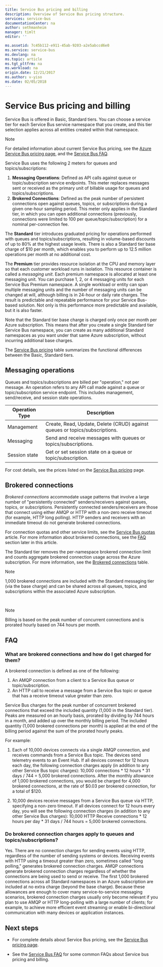 ```yaml
---
title: Service Bus pricing and billing 
description: Overview of Service Bus pricing structure.
services: service-bus
documentationCenter: na
author: sethmanheim
manager: timlt
editor: ''

ms.assetid: 7c45b112-e911-45ab-9203-a2e5abccd6e0
ms.service: service-bus
ms.devlang: na
ms.topic: article
ms.tgt_pltfrm: na
ms.workload: na
origin.date: 12/21/2017
ms.author: v-yiso
ms.date: 02/05/2018
---
```

# Service Bus pricing and billing

Service Bus is offered in Basic, Standard tiers. You can choose a service tier for each Service Bus service namespace that you create, and this tier selection applies across all entities created within that namespace.

>[!NOTE]
> For detailed information about current Service Bus pricing, see the [Azure Service Bus pricing page](https://www.azure.cn/pricing/details/messaging/), and the [Service Bus FAQ](./service-bus-faq.md#service-bus-pricing).
>
>

Service Bus uses the following 2 meters for queues and topics/subscriptions:

1. **Messaging Operations**: Defined as API calls against queue or topic/subscription service endpoints. This meter replaces messages sent or received as the primary unit of billable usage for queues and topics/subscriptions.
2. **Brokered Connections**: Defined as the peak number of persistent connections open against queues, topics, or subscriptions during a given one-hour sampling period. This meter only applies in the Standard tier, in which you can open additional connections (previously, connections were limited to 100 per queue/topic/subscription) for a nominal per-connection fee.

The **Standard** tier introduces graduated pricing for operations performed with queues and topics/subscriptions, resulting in volume-based discounts of up to 80% at the highest usage levels. There is also a Standard tier base charge of $10 per month, which enables you to perform up to 12.5 million operations per month at no additional cost.

The **Premium** tier provides resource isolation at the CPU and memory layer so that each customer workload runs in isolation. This resource container is called a *messaging unit*. Each premium namespace is allocated at least one messaging unit. You can purchase 1, 2, or 4 messaging units for each Service Bus Premium namespace. A single workload or entity can span multiple messaging units and the number of messaging units can be changed at will, although billing is in 24-hour or daily rate charges. The result is predictable and repeatable performance for your Service Bus-based solution. Not only is this performance more predictable and available, but it is also faster.

Note that the Standard tier base charge is charged only once per month per Azure subscription. This means that after you create a single Standard tier Service Bus namespace, you can create as many additional Standard namespaces as you want under that same Azure subscription, without incurring additional base charges.

The [Service Bus pricing](https://www.azure.cn/pricing/details/messaging/) table summarizes the functional differences between the Basic, Standard tiers.

## Messaging operations

Queues and topics/subscriptions are billed per "operation," not per message. An operation refers to any API call made against a queue or topic/subscription service endpoint. This includes management, send/receive, and session state operations.

| Operation Type | Description |
| --- | --- |
| Management |Create, Read, Update, Delete (CRUD) against queues or topics/subscriptions. |
| Messaging |Send and receive messages with queues or topics/subscriptions. |
| Session state |Get or set session state on a queue or topic/subscription. |

For cost details, see the prices listed on the [Service Bus pricing](https://www.azure.cn/pricing/details/messaging/) page.

## Brokered connections

*Brokered connections* accommodate usage patterns that involve a large number of "persistently connected" senders/receivers against queues, topics, or subscriptions. Persistently connected senders/receivers are those that connect using either AMQP or HTTP with a non-zero receive timeout (for example, HTTP long polling). HTTP senders and receivers with an immediate timeout do not generate brokered connections.

For connection quotas and other service limits, see the [Service Bus quotas](service-bus-quotas.md) article. For more information about brokered connections, see the [FAQ](#faq) section later in this article.

The Standard tier removes the per-namespace brokered connection limit and counts aggregate brokered connection usage across the Azure subscription. For more information, see the [Brokered connections](https://www.azure.cn/pricing/details/messaging/) table.

>[!NOTE]
> 1,000 brokered connections are included with the Standard messaging tier (via the base charge) and can be shared across all queues, topics, and subscriptions within the associated Azure subscription.
>
>

<br />

>[!NOTE]
> Billing is based on the peak number of concurrent connections and is prorated hourly based on 744 hours per month.
>
>


## FAQ

### What are brokered connections and how do I get charged for them?
A brokered connection is defined as one of the following:

1. An AMQP connection from a client to a Service Bus queue or topic/subscription.
2. An HTTP call to receive a message from a Service Bus topic or queue that has a receive timeout value greater than zero.

Service Bus charges for the peak number of concurrent brokered connections that exceed the included quantity (1,000 in the Standard tier). Peaks are measured on an hourly basis, prorated by dividing by 744 hours in a month, and added up over the monthly billing period. The included quantity (1,000 brokered connections per month) is applied at the end of the billing period against the sum of the prorated hourly peaks.

For example:

1. Each of 10,000 devices connects via a single AMQP connection, and receives commands from a Service Bus topic. The devices send telemetry events to an Event Hub. If all devices connect for 12 hours each day, the following connection charges apply (in addition to any other Service Bus topic charges): 10,000 connections * 12 hours * 31 days / 744 = 5,000 brokered connections. After the monthly allowance of 1,000 brokered connections, you would be charged for 4,000 brokered connections, at the rate of $0.03 per brokered connection, for a total of $120.

4. 10,000 devices receive messages from a Service Bus queue via HTTP, specifying a non-zero timeout. If all devices connect for 12 hours every day, you will see the following connection charges (in addition to any other Service Bus charges): 10,000 HTTP Receive connections * 12 hours per day * 31 days / 744 hours = 5,000 brokered connections.

### Do brokered connection charges apply to queues and topics/subscriptions?

Yes. There are no connection charges for sending events using HTTP, regardless of the number of sending systems or devices. Receiving events with HTTP using a timeout greater than zero, sometimes called "long polling," generates brokered connection charges. AMQP connections generate brokered connection charges regardless of whether the connections are being used to send or receive. The first 1,000 brokered connections across all Standard namespaces in an Azure subscription are included at no extra charge (beyond the base charge). Because these allowances are enough to cover many service-to-service messaging scenarios, brokered connection charges usually only become relevant if you plan to use AMQP or HTTP long-polling with a large number of clients; for example, to achieve more efficient event streaming or enable bi-directional communication with many devices or application instances.

## Next steps

- For complete details about Service Bus pricing, see the [Service Bus pricing page](https://www.azure.cn/pricing/details/messaging/).

* See the [Service Bus FAQ](./service-bus-faq.md#service-bus-pricing) for some common FAQs about Service bus pricing and billing.

[Azure portal]: https://portal.azure.cn
